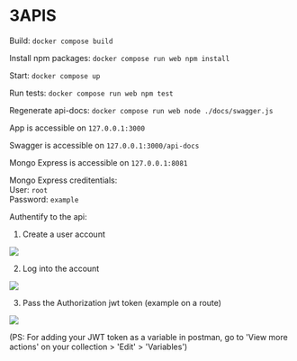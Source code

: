 # 3APIS

Build:
``docker compose build``

Install npm packages: 
``docker compose run web npm install``

Start: 
``docker compose up``

Run tests: 
``docker compose run web npm test``

Regenerate api-docs:
``docker compose run web node ./docs/swagger.js``

App is accessible on ``127.0.0.1:3000``

Swagger is accessible on ``127.0.0.1:3000/api-docs``

Mongo Express is accessible on ``127.0.0.1:8081``

Mongo Express creditentials:
<br>
User: ``root``
<br>
Password: ``example``

Authentify to the api:

1. Create a user account
<img src="https://media.discordapp.net/attachments/774340712585625603/1174284158126796820/image.png?ex=65670858&is=65549358&hm=c3adace45b2e172be9bd12a061579aaddaa65fe0856ff037b001edd0eb09df40&=&width=1127&height=270">

2. Log into the account
<img src="https://media.discordapp.net/attachments/774340712585625603/1174284808302624768/image.png?ex=656708f3&is=655493f3&hm=63903c337ca047c9b622ffc6a64520ee5d1ce3ba4d182c5519a9816bf8b43e6c&=&width=1127&height=485">

3. Pass the Authorization jwt token (example on a route)
<img src="https://media.discordapp.net/attachments/774340712585625603/1174285388525875250/image.png?ex=6567097d&is=6554947d&hm=26e76dbfda3686a6f468ee41d2d87e4a93dc66ffc4a53b66f397d6ff0e4544f5&=&width=1127&height=282">

(PS: For adding your JWT token as a variable in postman, go to 'View more actions' on your collection > 'Edit' > 'Variables')